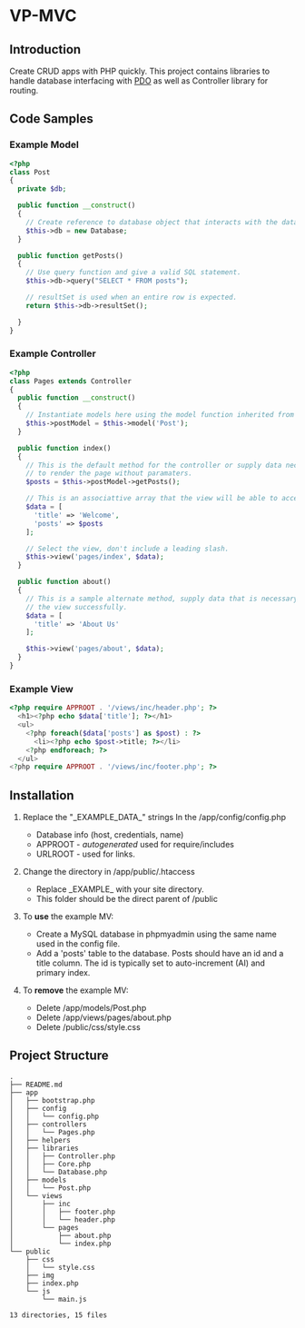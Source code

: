 # VP-MVC

## Introduction

Create CRUD apps with PHP quickly.
This project contains libraries to handle database interfacing with [PDO](http://php.net/manual/en/book.pdo.php) as well as Controller library for routing.

## Code Samples

### Example Model

```php
<?php
class Post
{
  private $db;

  public function __construct()
  {
    // Create reference to database object that interacts with the database.
    $this->db = new Database;
  }

  public function getPosts()
  {
    // Use query function and give a valid SQL statement.
    $this->db->query("SELECT * FROM posts");

    // resultSet is used when an entire row is expected.
    return $this->db->resultSet();

  }
}
```

### Example Controller

```php
<?php
class Pages extends Controller
{
  public function __construct()
  {
    // Instantiate models here using the model function inherited from Controller.
    $this->postModel = $this->model('Post');
  }

  public function index()
  {
    // This is the default method for the controller or supply data necessary
    // to render the page without paramaters.
    $posts = $this->postModel->getPosts();

    // This is an associattive array that the view will be able to access to render data.
    $data = [
      'title' => 'Welcome',
      'posts' => $posts
    ];

    // Select the view, don't include a leading slash.
    $this->view('pages/index', $data);
  }

  public function about()
  {
    // This is a sample alternate method, supply data that is necessary to construct
    // the view successfully.
    $data = [
      'title' => 'About Us'
    ];

    $this->view('pages/about', $data);
  }
}
```

### Example View

```php
<?php require APPROOT . '/views/inc/header.php'; ?>
  <h1><?php echo $data['title']; ?></h1>
  <ul>
    <?php foreach($data['posts'] as $post) : ?>
      <li><?php echo $post->title; ?></li>
    <?php endforeach; ?>
  </ul>
<?php require APPROOT . '/views/inc/footer.php'; ?>
```

## Installation

1. Replace the "\_EXAMPLE_DATA\_" strings In the /app/config/config.php

   * Database info (host, credentials, name)
   * APPROOT - _autogenerated_ used for require/includes
   * URLROOT - used for links.

2. Change the directory in /app/public/.htaccess
   * Replace \_EXAMPLE\_ with your site directory.
   * This folder should be the direct parent of /public

3) To **use** the example MV:

   * Create a MySQL database in phpmyadmin using the same name used in the config file.
   * Add a 'posts' table to the database. Posts should have an id and a title column. The id is typically set to auto-increment (AI) and primary index.

4) To **remove** the example MV:
   * Delete /app/models/Post.php
   * Delete /app/views/pages/about.php
   * Delete /public/css/style.css

## Project Structure

```
.
├── README.md
├── app
│   ├── bootstrap.php
│   ├── config
│   │   └── config.php
│   ├── controllers
│   │   └── Pages.php
│   ├── helpers
│   ├── libraries
│   │   ├── Controller.php
│   │   ├── Core.php
│   │   └── Database.php
│   ├── models
│   │   └── Post.php
│   └── views
│       ├── inc
│       │   ├── footer.php
│       │   └── header.php
│       └── pages
│           ├── about.php
│           └── index.php
└── public
    ├── css
    │   └── style.css
    ├── img
    ├── index.php
    └── js
        └── main.js

13 directories, 15 files
```
